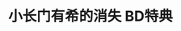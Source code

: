 ---
logo: images/video/小长门有希的消失BD特典.jpg
title: 小长门有希的消失 BD特典
subTitle: 暂无资源，如果你拥有该资源，可点击此处向我们提交反馈

category: 映像

hasResource: false
---